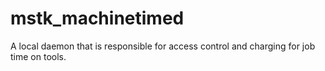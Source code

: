 # mstk_machinetimed
A local daemon that is responsible for access control and charging for job time on tools.
